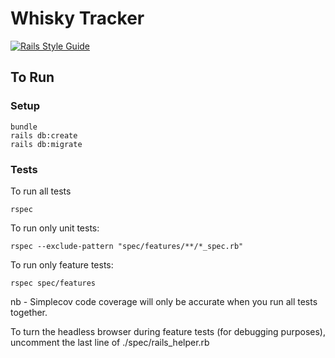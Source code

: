 # Whisky Tracker

[![Rails Style Guide](https://img.shields.io/badge/code_style-rubocop-brightgreen.svg)](https://github.com/rubocop/rubocop-rails)


## To Run
### Setup
```
bundle
rails db:create
rails db:migrate
```
### Tests

To run all tests
```
rspec
```
To run only unit tests:
```
rspec --exclude-pattern "spec/features/**/*_spec.rb"
```
To run only feature tests:
```
rspec spec/features
```
nb - Simplecov code coverage will only be accurate when you run all tests together.

To turn the headless browser during feature tests (for debugging purposes), uncomment the last line of ./spec/rails_helper.rb

